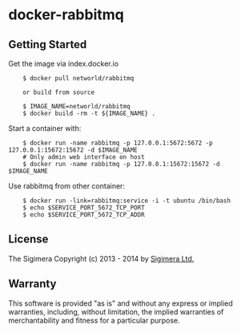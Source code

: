 # docker-rabbitmq

## Getting Started

Get the image via index.docker.io

        $ docker pull networld/rabbitmq

        or build from source

        $ IMAGE_NAME=networld/rabbitmq
        $ docker build -rm -t ${IMAGE_NAME} .

Start a container with:

        $ docker run -name rabbitmq -p 127.0.0.1:5672:5672 -p 127.0.0.1:15672:15672 -d $IMAGE_NAME
        # Only admin web interface on host
        $ docker run -name rabbitmq -p 127.0.0.1:15672:15672 -d $IMAGE_NAME

Use rabbitmq from other container:

        $ docker run -link=rabbitmq:service -i -t ubuntu /bin/bash
        $ echo $SERVICE_PORT_5672_TCP_PORT
        $ echo $SERVICE_PORT_5672_TCP_ADDR

## License

The Sigimera Copyright (c) 2013 - 2014 by
[Sigimera Ltd.](http://www.sigimera.com)

## Warranty

This software is provided "as is" and without any express or implied
warranties, including, without limitation, the implied warranties of
merchantability and fitness for a particular purpose.
